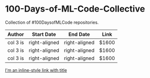 # 100-Days-of-ML-Code-Collective
Collection of #100DaysofMLCode repositories. 


| Author        | Start Date    |  End Date     |  Link  |
|:-------------:|:-------------:|:-------------:| :-----:|
| col 3 is      | right-aligned | right-aligned |  $1600 |
| col 3 is      | right-aligned | right-aligned |  $1600 |
| col 3 is      | right-aligned | right-aligned |  $1600 |


[I'm an inline-style link with title](https://www.google.com)
